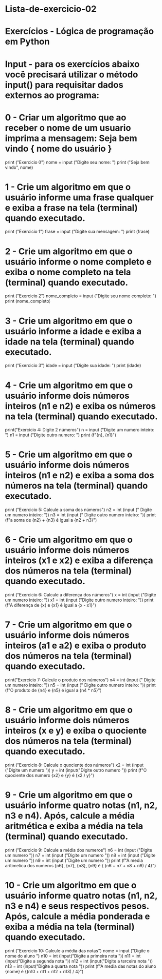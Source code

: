 # Lista-de-exercicio-02
# Exercícios - Lógica de programação em Python

# Input - para os exercícios abaixo você precisará utilizar o método input() para requisitar dados externos ao programa:

#  0 - Criar um algoritmo que ao receber o nome de um usuario imprima a mensagem: Seja bem vindo { nome do usuário }
print ("Exercicio 0")
nome = input ("Digite seu nome: ")
print ("Seja bem vindo", nome)

# 1  - Crie um algoritmo em que o usuário informe uma frase qualquer e exiba a frase na tela (terminal) quando executado.
print ("Exercicio 1")
frase = input ("Digite sua mensagem: ")
print (frase)
# 2  - Crie um algoritmo em que o usuário informe o nome completo e exiba o nome completo na tela (terminal) quando executado.
print ("Exercicio 2")
nome_completo = input ("Digite seu nome completo: ")
print (nome_completo)

# 3  - Crie um algoritmo em que o usuário informe a idade e exiba a idade na tela (terminal) quando executado.
print ("Exercicio 3")
idade = input ("Digite sua idade: ") 
print (idade)

# 4  - Crie um algoritmo em que o usuário informe dois números inteiros (n1 e n2) e exiba os números na tela (terminal) quando executado.
print("Exercicio 4: Digite 2 números")
n = input ("Digite um numero inteiro: ")
n1 = input ("Digite outro numero: ")
print (f"{n}, {n1}")

# 5  - Crie um algoritmo em que o usuário informe dois números inteiros (n1 e n2) e exiba a soma dos números na tela (terminal) quando executado.
print ("Exercicio 5: Calcule a soma dos números")
n2 = int (input (" Digite um numero inteiro: "))
n3 = int (input (" Digite outro numero inteiro: "))
print (f"a soma de {n2} + {n3} é igual a {n2 + n3}")

# 6  - Crie um algoritmo em que o usuário informe dois números inteiros (x1 e x2) e exiba a diferença dos números na tela (terminal) quando executado.
print ("Exercicio 6: Calcule a diferença dos números")
x = int (input ("Digite um numero inteiro: "))
x1 = int (input ("Digite outro numero inteiro: "))
print (f"A diferença de {x} e {x1} é igual a {x - x1}")

# 7  - Crie um algoritmo em que o usuário informe dois números inteiros (a1 e a2) e exiba o produto dos números na tela (terminal) quando executado.
print("Exercicio 7: Calcule o produto dos números")
n4 = int (input (" Digite um numero inteiro: "))
n5 = int (input (" Digite outro numero inteiro: "))
print (f"O produto de {n4} e {n5} é igual a {n4 * n5}")

# 8  - Crie um algoritmo em que o usuário informe dois números inteiros (x e y) e exiba o quociente dos números na tela (terminal) quando executado.
print ("Exercicio 8: Calcule o quociente dos números")
x2 = int (input ("Digite um numero "))
y = int (input("Digite outro numero "))
print (f"O quociente dos numero {x2} e {y} é {x2 / y}")
# 9  - Crie um algoritmo em que o usuário informe quatro notas (n1, n2, n3 e n4). Após, calcule a média aritmética e exiba a média na tela (terminal) quando executado.
print ("Exercicio 9: Calcule a média dos numeros")
n6 = int (input ("Digite um numero "))
n7 = int (input ("Digite um numero "))
n8 = int (input ("Digite um numero "))
n9 = int (input ("Digite um numero "))
print (f"A media aritimetica dos numeros {n6}, {n7}, {n8}, {n9} é { (n6 + n7 + n8 + n9) / 4}")
# 10 - Crie um algoritmo em que o usuário informe quatro notas (n1, n2, n3 e n4) e seus respectivos pesos. Após, calcule a média ponderada e exiba a média na tela (terminal) quando executado.
print ("Exercicio 10: Calcule a média das notas")
nome = input ("Digite o nome do aluno ")
n10 = int (input("Digite a primeira nota "))
n11 = int (input("Digite a segunda nota "))
n12 = int (input("Digite a terceira nota "))
n13 = int (input("Digite a quarta nota "))
print (f"A media das notas do aluno {nome} é {(n10 + n11 + n12 + n13) / 4}")
